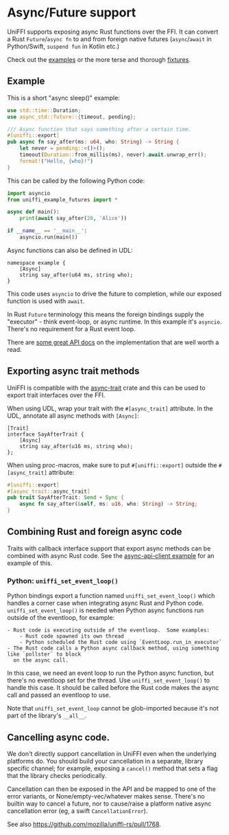 # Async/Future support

UniFFI supports exposing async Rust functions over the FFI. It can convert a Rust `Future`/`async fn` to and from foreign native futures (`async`/`await` in Python/Swift, `suspend fun` in Kotlin etc.)

Check out the [examples](https://github.com/mozilla/uniffi-rs/tree/main/examples/futures) or the more terse and thorough [fixtures](https://github.com/mozilla/uniffi-rs/tree/main/fixtures/futures).

## Example

This is a short "async sleep()" example:
```Rust
use std::time::Duration;
use async_std::future::{timeout, pending};

/// Async function that says something after a certain time.
#[uniffi::export]
pub async fn say_after(ms: u64, who: String) -> String {
    let never = pending::<()>();
    timeout(Duration::from_millis(ms), never).await.unwrap_err();
    format!("Hello, {who}!")
}
```

This can be called by the following Python code:
```python
import asyncio
from uniffi_example_futures import *

async def main():
    print(await say_after(20, 'Alice'))

if __name__ == '__main__':
    asyncio.run(main())
```

Async functions can also be defined in UDL:
```idl
namespace example {
    [Async]
    string say_after(u64 ms, string who);
}
```

This code uses `asyncio` to drive the future to completion, while our exposed function is used with `await`.

In Rust `Future` terminology this means the foreign bindings supply the "executor" - think event-loop, or async runtime. In this example it's `asyncio`. There's no requirement for a Rust event loop.

There are [some great API docs](https://docs.rs/uniffi_core/latest/uniffi_core/ffi/rustfuture/index.html) on the implementation that are well worth a read.

## Exporting async trait methods

UniFFI is compatible with the [async-trait](https://crates.io/crates/async-trait) crate and this can
be used to export trait interfaces over the FFI.

When using UDL, wrap your trait with the `#[async_trait]` attribute.  In the UDL, annotate all async
methods with `[Async]`:

```idl
[Trait]
interface SayAfterTrait {
    [Async]
    string say_after(u16 ms, string who);
};
```

When using proc-macros, make sure to put `#[uniffi::export]` outside the `#[async_trait]` attribute:

```rust
#[uniffi::export]
#[async_trait::async_trait]
pub trait SayAfterTrait: Send + Sync {
    async fn say_after(&self, ms: u16, who: String) -> String;
}
```

## Combining Rust and foreign async code

Traits with callback interface support that export async methods can be combined with async Rust code.
See the [async-api-client example](https://github.com/mozilla/uniffi-rs/tree/main/examples/async-api-client) for an example of this.

### Python: `uniffi_set_event_loop()`

Python bindings export a function named `uniffi_set_event_loop()` which handles a corner case when
integrating async Rust and Python code. `uniffi_set_event_loop()` is needed when Python async
functions run outside of the eventloop, for example:

    - Rust code is executing outside of the eventloop.  Some examples:
        - Rust code spawned its own thread
        - Python scheduled the Rust code using `EventLoop.run_in_executor`
    - The Rust code calls a Python async callback method, using something like `pollster` to block
      on the async call.

In this case, we need an event loop to run the Python async function, but there's no eventloop set for the thread.
Use `uniffi_set_event_loop()` to handle this case.
It should be called before the Rust code makes the async call and passed an eventloop to use.

Note that `uniffi_set_event_loop` cannot be glob-imported because it's not part of the library's `__all__`.

## Cancelling async code.

We don't directly support cancellation in UniFFI even when the underlying platforms do.
You should build your cancellation in a separate, library specific channel; for example, exposing a `cancel()` method that sets a flag that the library checks periodically.

Cancellation can then be exposed in the API and be mapped to one of the error variants, or None/empty-vec/whatever makes sense.
There's no builtin way to cancel a future, nor to cause/raise a platform native async cancellation error (eg, a swift `CancellationError`).

See also https://github.com/mozilla/uniffi-rs/pull/1768.
